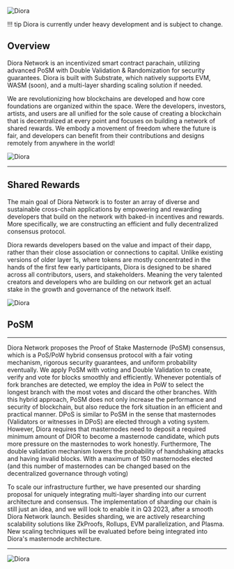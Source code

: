![Diora](/assets/home.png)


!!! tip
    Diora is currently under heavy development and is subject to change.

## Overview 

Diora Network is an incentivized smart contract parachain, utilizing advanced PoSM with Double Validation & Randomization for security guarantees. Diora is built with Substrate, which natively supports EVM, WASM (soon), and a multi-layer sharding scaling solution if needed.

We are revolutionizing how blockchains are developed and how core foundations are organized within the space. Were the developers, investors, artists, and users are all unified for the sole cause of creating a blockchain that is decentralized at every point and focuses on building a network of shared rewards. We embody a movement of freedom where the future is fair, and developers can benefit from their contributions and designs remotely from anywhere in the world!

![Diora](/assets/feature-icon-01.svg)

***
## Shared Rewards

The main goal of Diora Network is to foster an array of diverse and sustainable cross-chain applications by empowering and rewarding developers that build on the network with baked-in incentives and rewards. More specifically, we are constructing an efficient and fully decentralized consensus protocol.

Diora rewards developers based on the value and impact of their dapp, rather than their close association or connections to capital. Unlike existing versions of older layer 1s, where tokens are mostly concentrated in the hands of the first few early participants, Diora is designed to be shared across all contributors, users, and stakeholders. Meaning the very talented creators and developers who are building on our network get an actual stake in the growth and governance of the network itself.

![Diora](/assets/feature-icon-04.svg)

## PoSM

***
Diora Network proposes the Proof of Stake Masternode (PoSM) consensus, which is a PoS/PoW hybrid consensus protocol with a fair voting mechanism, rigorous security guarantees, and uniform probability eventually. We apply PoSM with voting and Double Validation to create, verify and vote for blocks smoothly and efficiently. Whenever potentials of fork branches are detected, we employ the idea in PoW to select the longest branch with the most votes and discard the other branches. With this hybrid approach, PoSM does not only increase the performance and security of blockchain, but also reduce the fork situation in an efficient and practical manner. DPoS is similar to PoSM in the sense that masternodes (Validators or witnesses in DPoS) are elected through a voting system. However, Diora requires that masternodes need to deposit a required minimum amount of DIOR to become a masternode candidate, which puts more pressure on the masternodes to work honestly. Furthermore, The double validation mechanism lowers the probability of handshaking attacks and having invalid blocks. With a maximum of 150 masternodes elected (and this number of masternodes can be changed based on the decentralized governance through voting)


To scale our infrastructure further, we have presented our sharding proposal for uniquely integrating multi-layer sharding into our current architecture and consensus. The implementation of sharding our chain is still just an idea, and we will look to enable it in Q3 2023, after a smooth Diora Network launch. Besides sharding, we are actively researching scalability solutions like ZkProofs, Rollups, EVM parallelization, and Plasma. New scaling techniques will be evaluated before being integrated into Diora's masternode architecture.

***
![Diora](/assets/feature-icon-03.svg)
